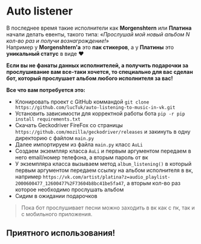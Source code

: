 # Auto listener
В последнее время такие исполнители как **Morgenshtern** или **Платина**
начали делать евенты, такого типа: «*Прослушай мой новый альбом N кол-во раз и получи вознагрождение!*»<br>
Например у **Morgenshtern'а** это **пак стикеров**, а у **Платины** это **уникальный статус** в виде ❤

**Если вы не фанаты данных исполнителей, а получить подарочки за прослушивание вам все-таки хочется, то специально для вас сделан бот, который прослушает альбом любого исполнителя за вас!**

**Все что вам потребуется это:**
* Клонировать проект с GitHub коммандой `git clone https://github.com/lucTuk/auto-listening-to-music-in-vk.git`
* Установить зависимости для корректной работы бота `pip -r pip install requirements.txt`
* Скачать Geckodriver FireFox со страницы `https://github.com/mozilla/geckodriver/releases` и закинуть в одну директорию с файлом `main.py`
* Далее импортируем из файла `main.py` класс `AuLi`
* Создаем экземпляр класса `AuLi` и первым аргументом передаем в него email/номер телефона, а вторым пароль от вк
* У экземпляра класса вызываем метод `album_listening()` в который первым аргументом передаем ссылку на альбом исполнителя в вк, например `https://vk.com/artist/platina?z=audio_playlist-2000600477_12600477%2F73604b8bc41be5fa47`, а вторым кол-во раз которое необходимо прослушать альбом
* Сидим в ожидании подарочков
> Пока бот прослушивает песни можно заходить в вк как с пк, так и с мобильного приложения.

## Приятного использования!
